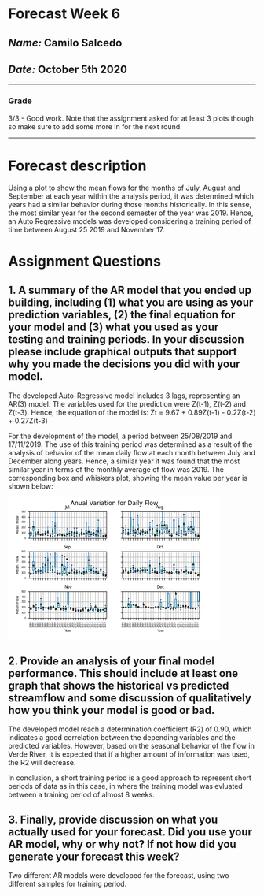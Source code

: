 # Forecast Week 6
## *Name:* Camilo Salcedo
## *Date:* October 5th 2020
___

### Grade
3/3 - Good work. Note that the assignment asked for at least 3 plots though so make sure to add some more in for the next round. 
___
# Forecast description

Using a plot to show the mean flows for the months of July, August and September at each year within the analysis period, it was determined which years had a similar behavior during those months historically. In this sense, the most similar year for the second semester of the year was 2019.  Hence, an Auto Regressive models was developed considering a training period of time between August 25 2019 and November 17.

# Assignment Questions
## 1. A summary of the AR model that you ended up building, including (1) what you are using as your prediction variables, (2) the final equation for your model and (3) what you used as your testing and training periods. In your discussion please include graphical outputs that support why you made the decisions you did with your model.
The developed Auto-Regressive model includes 3 lags, representing an AR(3) model. The variables used for the prediction were Z(t-1), Z(t-2) and Z(t-3). Hence, the equation of the model is:
Zt = 9.67 + 0.89Z(t-1) - 0.2Z(t-2) + 0.27Z(t-3)

For the development of the model, a period between 25/08/2019 and 17/11/2019. The use of this training period was determined as a result of the analysis of behavior of the mean daily flow at each month between July and December along years. Hence, a similar year it was found that the most similar year in terms of the monthly average of flow was 2019. The corresponding box and whiskers plot, showing the mean value per year is shown below:

![](assets/Salcedo_HW6-65906fb0.png)

## 2. Provide an analysis of your final model performance. This should include at least one graph that shows the historical vs predicted streamflow and some discussion of qualitatively how you think your model is good or bad.

The developed model reach a determination coefficient (R2) of 0.90, which indicates a good correlation between the depending variables and the predicted variables. However, based on the seasonal behavior of the flow in Verde River, it is expected that if a higher amount of information was used, the R2 will decrease.

In conclusion, a short training period is a good approach to represent short periods of data as in this case, in where the training model was evluated between a training period of almost 8 weeks.

## 3.  Finally, provide discussion on what you actually used for your forecast. Did you use your AR model, why or why not? If not how did you generate your forecast this week?

Two different AR models were developed for the forecast, using two different samples for training period.
